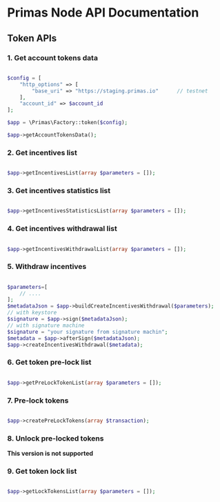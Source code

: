 # Primas Node API Documentation

## Token APIs


### 1. Get account tokens data

```php

$config = [
    "http_options" => [
        "base_uri" => "https://staging.primas.io"      // testnet
    ],
    "account_id" => $account_id
];

$app = \Primas\Factory::token($config);

$app->getAccountTokensData();

```


### 2. Get incentives list


```php

$app->getIncentivesList(array $parameters = []);

```


### 3. Get incentives statistics list

```php

$app->getIncentivesStatisticsList(array $parameters = []);

```


### 4. Get incentives withdrawal list

```php

$app->getIncentivesWithdrawalList(array $parameters = []);

```


### 5. Withdraw incentives

```php

$parameters=[
    // ....
];
$metadataJson = $app->buildCreateIncentivesWithdrawal($parameters);
// with keystore
$signature = $app->sign($metadataJson);
// with signature machine
$signature = "your signature from signature machin";
$metadata = $app->afterSign($metadataJson);
$app->createIncentivesWithdrawal($metadata);

```


### 6. Get token pre-lock list

```php

$app->getPreLockTokenList(array $parameters = []);

```


### 7. Pre-lock tokens


```php

$app->createPreLockTokens(array $transaction);

```


### 8. Unlock pre-locked tokens

**This version is not supported**

### 9. Get token lock list

```php

$app->getLockTokensList(array $parameters = []);

```

